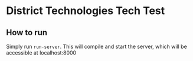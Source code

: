 District Technologies Tech Test
===============================

How to run
----------

Simply run `run-server`. This will compile and start the server,
which will be accessible at localhost:8000
